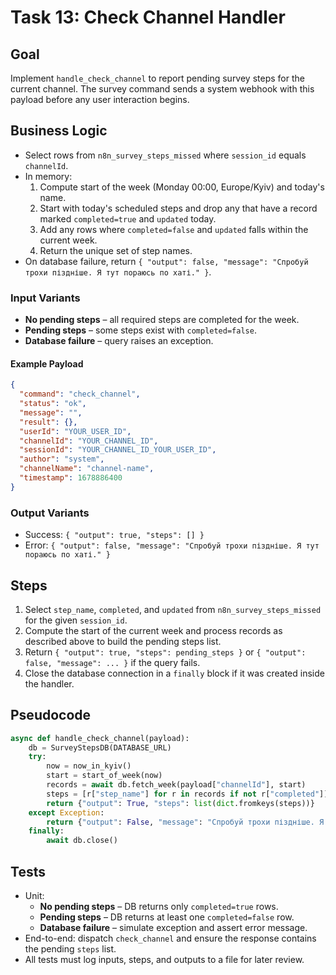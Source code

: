 # Task 13: Check Channel Handler

## Goal
Implement `handle_check_channel` to report pending survey steps for the current channel. The survey command sends a system webhook with this payload before any user interaction begins.

## Business Logic
- Select rows from `n8n_survey_steps_missed` where `session_id` equals `channelId`.
- In memory:
  1. Compute start of the week (Monday 00:00, Europe/Kyiv) and today's name.
  2. Start with today's scheduled steps and drop any that have a record marked `completed=true` and `updated` today.
  3. Add any rows where `completed=false` and `updated` falls within the current week.
  4. Return the unique set of step names.
- On database failure, return `{ "output": false, "message": "Спробуй трохи піздніше. Я тут пораюсь по хаті." }`.

### Input Variants
- **No pending steps** – all required steps are completed for the week.
- **Pending steps** – some steps exist with `completed=false`.
- **Database failure** – query raises an exception.

#### Example Payload
```json
{
  "command": "check_channel",
  "status": "ok",
  "message": "",
  "result": {},
  "userId": "YOUR_USER_ID",
  "channelId": "YOUR_CHANNEL_ID",
  "sessionId": "YOUR_CHANNEL_ID_YOUR_USER_ID",
  "author": "system",
  "channelName": "channel-name",
  "timestamp": 1678886400
}
```

### Output Variants
- Success: `{ "output": true, "steps": [] }`
- Error: `{ "output": false, "message": "Спробуй трохи піздніше. Я тут пораюсь по хаті." }`

## Steps
1. Select `step_name`, `completed`, and `updated` from `n8n_survey_steps_missed` for the given `session_id`.
2. Compute the start of the current week and process records as described above to build the pending steps list.
3. Return `{ "output": true, "steps": pending_steps }` or `{ "output": false, "message": ... }` if the query fails.
4. Close the database connection in a `finally` block if it was created inside the handler.

## Pseudocode
```python
async def handle_check_channel(payload):
    db = SurveyStepsDB(DATABASE_URL)
    try:
        now = now_in_kyiv()
        start = start_of_week(now)
        records = await db.fetch_week(payload["channelId"], start)
        steps = [r["step_name"] for r in records if not r["completed"]]
        return {"output": True, "steps": list(dict.fromkeys(steps))}
    except Exception:
        return {"output": False, "message": "Спробуй трохи піздніше. Я тут пораюсь по хаті."}
    finally:
        await db.close()
```

## Tests
- Unit:
  - **No pending steps** – DB returns only `completed=true` rows.
  - **Pending steps** – DB returns at least one `completed=false` row.
  - **Database failure** – simulate exception and assert error message.
- End-to-end: dispatch `check_channel` and ensure the response contains the pending `steps` list.
- All tests must log inputs, steps, and outputs to a file for later review.

